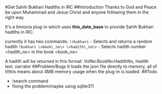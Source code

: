 #Get Sahih Bukhari Hadiths in IRC
##Introduction
Thanks to God and Peace be upon Muhammad and Jesus Christ and anyone following them in the right way.

It's a limnoria plug-in which uses __this_date_base__ to provide Sahih Bukhari hadiths in IRC.

currently it has two commands:
`!rbukhari` - Selects and returns a random hadith
`!bukhari \<book\_no\> \<hadith\_no\>` - Selects hadith number \<hadith\_no\> in the book \<book\_no\>

A hadith will be returned in this format:
 VolNo:BookNo:HadithNo, Hadith text. narrator
##Problem/Bugs
It loads the json file directly to memory, all of it!this means about 4MB memory usage when the plug-in is loaded.
##Todo
 - !search command
 - fixing the problem(maybe using sqlite3?)

